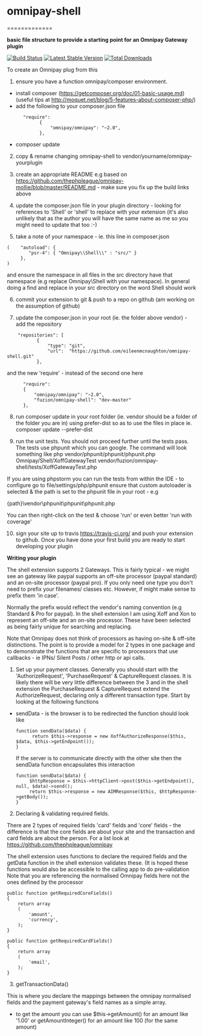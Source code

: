 # omnipay-shell
=============

**basic file structure to provide a starting point for an Omnipay Gateway plugin**

[![Build Status](https://travis-ci.org/eileenmcnaughton/omnipay-shell.png?branch=master)](https://travis-ci.org/eileenmcnaughton/omnipay-shell)
[![Latest Stable Version](https://poser.pugx.org/eileenmcnaughton/omnipay-shell/version.png)](https://packagist.org/eileenmcnaughton/omnipay-shell/mollie)
[![Total Downloads](https://poser.pugx.org/eileenmcnaughton/omnipay-shell/d/total.png)](https://packagist.org/eileenmcnaughton/omnipay-shell/mollie)

To create an Omnipay plug from this

1. ensure you have a function omnipay/composer environment.
  - install composer (https://getcomposer.org/doc/01-basic-usage.md) (useful tips at http://moquet.net/blog/5-features-about-composer-php/)
  - add the following to your composer.json file
```
      "require":
            {
                "omnipay/omnipay": "~2.0",
            },
```
   - composer update

2. copy & rename changing omnipay-shell to vendor/yourname/omnipay-yourplugin

3. create an appropriate README e.g based on https://github.com/thephpleague/omnipay-mollie/blob/master/README.md - make sure you fix up the build links above

4. update the composer.json file in your plugin directory - looking for references to 'Shell' or 'shell' to replace with your extension
(it's also unlikely that as the author you will have the same name as me so you might need to update that too :-)

5. take a note of your namespace - ie. this line in composer.json
```
(    "autoload": {
        "psr-4": { "Omnipay\\Shell\\" : "src/" }
     },
)
```

and ensure the namespace in all files in the src directory have that namespace (e.g replace Omnipay\Shell with your namespace).
In general doing a find and replace in your src directory on the word Shell should work

6. commit your extension to git & push to a repo on github (am working on the assumption of github)

7. update the composer.json in your root (ie. the folder above vendor) - add the repository
```
    "repositories": [
           {
               "type": "git",
               "url":  "https://github.com/eileenmcnaughton/omnipay-shell.git"
           },
```

  and the new 'require' - instead of the second one here

```  
      "require":
      {
          "omnipay/omnipay": "~2.0",
          "fuzion/omnipay-shell": "dev-master"
      },
```

8. run composer update in your root folder (ie. vendor should be a folder of the folder you are in) using prefer-dist so as to use the files in place ie.
composer update --prefer-dist

9.  run the unit tests. You should not proceed further until the tests pass. The tests use phpunit which you can google. The command will look something like
php vendor/phpunit/phpunit/phpunit.php  Omnipay/Shell/XoffGatewayTest vendor/fuzion/omnipay-shell/tests/XoffGatewayTest.php

If you are using phpstorm you can run the tests from within the IDE - to configure go to file/settings/php/phpunit
ensure that custom autoloader is selected & the path is set to the phpunit file in your root - e.g

{path}\vendor\phpunit\phpunit\phpunit.php

You can then right-click on the test & choose 'run' or even better 'run with coverage'

10. sign your site up to travis https://travis-ci.org/ and push your extension to github. Once you have done your first build you are ready to start developing your plugin


**Writing your plugin**

The shell extension supports 2 Gateways. This is fairly typical - we might see an gateway like paypal supports an off-site processor (paypal standard) and an on-site
processor (paypal pro). If you only need one type you don't need to prefix your filenames/ classes etc. However, if might make sense to prefix them 'in case'.

Normally the prefix would reflect the vendor's naming convention (e.g Standard & Pro for paypal). In the shell extension I am using Xoff and Xon to represent an off-site
 and an on-site processor. These have been selected as being fairly unique for searching and replacing.

Note that Omnipay does not think of processors as having on-site & off-site distinctions. The point is to provide a model for 2 types in one package and to demonstrate the
functions that are specific to processors that use callbacks - ie IPNs/ Silent Posts / other http or api calls.

1. Set up your payment classes. Generally you should start with the 'AuthorizeRequest', 'PurchaseRequest' & CaptureRequest classes. It is likely there
will be very little difference between the 3 and in the shell extension the PurchaseRequest & CaptureRequest extend the AuthorizeRequest, declaring only a different
transaction type. Start by looking at the following functions 

  - sendData - is the browser is to be redirected the function should look like
      ```
      function sendData($data) {
            return $this->response = new XoffAuthorizeResponse($this, $data, $this->getEndpoint());
      }
      ```

      If the server is to communicate directly with the other site then the sendData function encapsulates this 
      interaction

      ```
      function sendData($data) {
           $httpResponse = $this->httpClient->post($this->getEndpoint(), null, $data)->send();
           return $this->response = new AIMResponse($this, $httpResponse->getBody());
      }
      ```


2. Declaring & validating required fields.

There are 2 types of required fields 'card' fields and 'core' fields - the difference is that the core fields are about your site and the transaction
and card fields are about the person. For a list look at https://github.com/thephpleague/omnipay

The shell extension uses functions to declare the required fields and the getData function in the shell 
extension validates these. (It is hoped these functions would also be accessible to the calling app to do pre-validation
Note that you are referencing the normalised Omnipay fields here not the ones defined by the processor

    public function getRequiredCoreFields()
    {
        return array
        (
            'amount',
            'currency',
        );
    }

    public function getRequiredCardFields()
    {
        return array
        (
            'email',
        );
    }

3. getTransactionData()

  This is where you declare the mappings between the omnipay normalised fields and the payment gateway's field
  names as a simple array.

  - to get the amount you can use $this->getAmount() for an amount like '1.00' or getAmountInteger() for an amount like 100
  (for the same amount)
